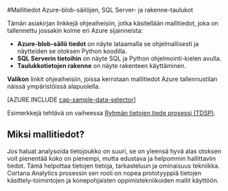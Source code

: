 <properties 
    pageTitle="Mallitiedot Azure-blob-säilöjen, SQL Server- ja rakenne taulukoiden | Microsoft Azure" 
    description="Voit tutkia tietoja, jotka on tallennettu eri Azure enviromnents." 
    services="machine-learning" 
    documentationCenter="" 
    authors="bradsev" 
    manager="jhubbard" 
    editor="cgronlun" />

<tags 
    ms.service="machine-learning" 
    ms.workload="data-services" 
    ms.tgt_pltfrm="na" 
    ms.devlang="na" 
    ms.topic="article" 
    ms.date="09/19/2016" 
    ms.author="fashah;garye;bradsev" /> 

#<a name="heading"></a>Mallitiedot Azure-blob-säilöjen, SQL Server- ja rakenne-taulukot

Tämän asiakirjan linkkejä ohjeaiheisiin, jotka käsitellään mallitiedot, joka on tallennettu jossakin kolme eri Azure sijainneista:

- **Azure-blob-säilö tiedot** on näyte lataamalla se ohjelmallisesti ja näytteiden se otoksen Python koodilla.
- **SQL Serverin tietoihin** on näyte SQL ja Python ohjelmointi-kielen avulla. 
- **Taulukkotietojen rakenne** on näyte rakenteen käyttäminen.

**Valikon** linkit ohjeaiheisiin, joissa kerrotaan mallitiedot Azure tallennustilan näissä ympäristöissä alapuolella. 

[AZURE.INCLUDE [cap-sample-data-selector](../../includes/cap-sample-data-selector.md)]

Esimerkkejä tehtävä on vaiheessa [Ryhmän tietojen tiede prosessi (TDSP)](https://azure.microsoft.com/documentation/learning-paths/cortana-analytics-process/).

## <a name="why-sample-data"></a>Miksi mallitiedot?

Jos haluat analysoida tietojoukko on suuri, se on yleensä hyvä alas otoksen voit pienentää koko on pienempi, mutta edustava ja helpommin hallittaviin tiedot. Tämä helpottaa tietojen tietoja, tarkasteluun ja ominaisuus tekniikka. Cortana Analytics prosessin sen rooli on nopea prototyyppiä tietojen käsittely-toimintojen ja konepohjaisten oppimistekniikoiden mallit käyttöön.




